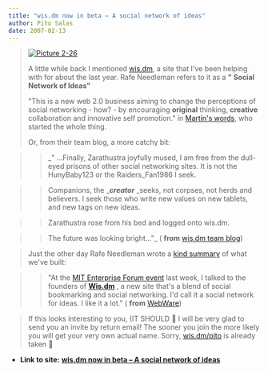 ```yaml
---
title: "wis.dm now in beta – A social network of ideas"
author: Pito Salas
date: 2007-02-13
---
```



>
> [![Picture
> 2-26](https://i0.wp.com/s3.media.squarespace.com/production/1075723/12829350/weblogs/weblog/images/Picture%25202-26-tm.jpg?resize=240%2C189)](<https://i0.wp.com/s3.media.squarespace.com/production/1075723/12829350/weblogs/weblog/images/Picture%25202-26.png>)
>
> A little while back I mentioned [wis.dm](<http://wis.dm/>), a site that I've
> been helping with for about the last year. Rafe Needleman refers to it as a
> **" Social Network of Ideas"**
>
> "This is a new web 2.0 business aiming to change the perceptions of social
> networking - how? - by encouraging **original** thinking, **creative**
> collaboration and innovative self promotion." in [Martin's
> words](<http://www.mitforumcambridge.org/ww07/speakers.html>), who started
> the whole thing.
>
> Or, from their team blog, a more catchy bit:
>

>> _" …Finally, Zarathustra joyfully mused, I am free from the dull-eyed
prisons of other social networking sites. It is not the HunyBaby123 or the
Raiders_Fan1986 I seek.

>>

>> Companions, the _**_creator_** _seeks, not corpses, not herds and
believers. I seek those who write new values on new tablets, and new tags on
new ideas.

>>

>> Zarathustra rose from his bed and logged onto wis.dm.

>>

>> The future was looking bright…"_ ( **from** [wis.dm team
blog](<http://wis.dm/browse/14482>))

>
> Just the other day Rafe Needleman wrote a [kind
> summary](<http://www.webware.com/8301-1_109-9686596-2.html?tag=blog>) of
> what we've built:
>

>> "At the [MIT Enterprise Forum
event](<http://www.mitforumcambridge.org/ww07/overview.html>) last week, I
talked to the founders of **[Wis.dm](<http://wis.dm/>)** , a new site that's a
blend of social bookmarking and social networking. I'd call it a social
network for ideas. I like it a lot." ( **from**
[WebWare](<http://www.webware.com/8301-1_109-9686596-2.html?tag=blog>))

>
> If this looks interesting to you, (IT SHOULD 🙂 I will be very glad to send
> you an invite by return email! The sooner you join the more likely you will
> get your very own actual name. Sorry, [wis.dm/pito](<http://wis.dm/pito>) is
> already taken 🙂


* **Link to site:** **[wis.dm now in beta – A social network of ideas](None)**
